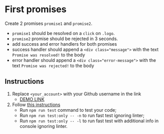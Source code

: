 # First promises
Create 2 promises `promise1` and `promise2`.
- `promise1` should be resolved on a `click` on `.logo`.
- `promise2` promise should be rejected in 3 seconds.
- add success and error handlers for both promises
- success handler should append a `<div class="message">` with the text `Promise was resolved!` to the body
- error handler should append a `<div class="error-message">` with the text `Promise was rejected!` to the body

## Instructions
1. Replace `<your_account>` with your Github username in the link
    - [DEMO LINK](https://popeye88.github.io/js_promise_basic_DOM/)
2. Follow [this instructions](https://mate-academy.github.io/layout_task-guideline/)
    - Run `npm run test` command to test your code;
    - Run `npm run test:only -- -n` to run fast test ignoring linter;
    - Run `npm run test:only -- -l` to run fast test with additional info in console ignoring linter.

